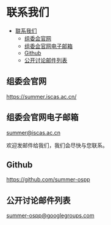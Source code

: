 # 联系我们

<!-- TOC -->

- [联系我们](#联系我们)
  - [组委会官网](#组委会官网)
  - [组委会官网电子邮箱](#组委会官网电子邮箱)
  - [Github](#github)
  - [公开讨论邮件列表](#公开讨论邮件列表)

<!-- /TOC -->

## 组委会官网

<https://summer.iscas.ac.cn/>

## 组委会官网电子邮箱

[summer@iscas.ac.cn](mailto:summer@iscas.ac.cn)

欢迎发邮件给我们，我们会尽快与您联系。

## Github

<https://github.com/summer-ospp>

## 公开讨论邮件列表

[summer-ospp@googlegroups.com](summer-ospp@googlegroups.com)
